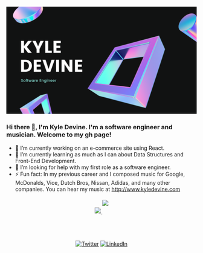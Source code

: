   ![Banner](https://github.com/devinenoise/devinenoise/blob/main/kyle%20devine%20(1).png)

### Hi there 👋, I'm Kyle Devine. I'm a software engineer and musician. Welcome to my gh page! <br>

- 🔭 I’m currently working on an e-commerce site using React.
- 🌱 I’m currently learning as much as I can about Data Structures and Front-End Development.
- 🤔 I’m looking for help with my first role as a software engineer.
- ⚡ Fun fact: In my previous career and I composed music for Google, McDonalds, Vice, Dutch Bros, Nissan, Adidas, and many other companies.  You can hear my music at http://www.kyledevine.com

<p align="center" style="margin-top: 20px; margin-bottom: 20px" >
<a href="https://www.linkedin.com/in/kyleadevine/">
  <img width="200px" src="https://github-readme-stats.vercel.app/api?username=devinenoise&show_icons=true&theme=tokyonight&count_private=true&hide=stars" />
</a>
<a href="https://www.linkedin.com/in/kyleadevine/">
<img height="170px" src="https://github-readme-stats.vercel.app/api/top-langs/?username=devinenoise&amp;layout=compact&amp;theme=tokyonight" style="max-width:100%; margin-bottom: 20px;"/>
</a>
</p>

<br>
<p align="center" style="margin-top: 2rem; margin-bottom: 1rem;" >
	<a href="https://twitter.com/kylewhocodes"><img src="https://img.shields.io/twitter/follow/kylewhocodes?label=Twitter&style=social" alt="Twitter"></a>
	<a href="https://www.linkedin.com/in/kyleadevine/"><img src="https://img.shields.io/badge/LinkedIn--_.svg?style=social&logo=linkedin" alt="LinkedIn"></a>
</p>



